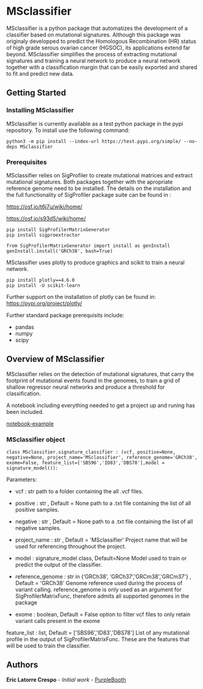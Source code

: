 # MSclassifier

MSclassifier is a python package that automatizes the development of a classifier based on mutational signatures. Although this package was originaly developped to predict the Homologous Recombination (HR) status of high grade serous ovarian cancer (HGSOC), its applications extend far beyond. MSclassifier simplifies the process of extracting mutational signatures and training a neural network to produce a neural network together with a classification margin that can be easily exported and shared to fit and predict new data.

## Getting Started

### Installing MSclassifier
MSclassifier is currently available as a test python package in the pypi repository. To install use the following command:

```
python3 -m pip install --index-url https://test.pypi.org/simple/ --no-deps MSclassifier
```

### Prerequisites

MSclassifier relies on SigProfiler to create mutational matrices and extract mutational signatures. Both packages together with the apropriate reference genome need to be installed. The details on the installation and the full functionality of SigProfiler package suite can be found in :

https://osf.io/t6j7u/wiki/home/

https://osf.io/s93d5/wiki/home/

```
pip install SigProfilerMatrixGenerator
pip install sigproextractor

from SigProfilerMatrixGenerator import install as genInstall
genInstall.install('GRCh38', bash=True)
```
MSclassifier uses plotly to produce graphics and scikit to train a neural network.

```
pip install plotly==4.6.0
pip install -U scikit-learn

```

Further support on the installation of plotly can be found in:
https://pypi.org/project/plotly/

Further standard package prerequisits include:
  - pandas
  - numpy
  - scipy



## Overview of MSclassifier

MSclassifier relies on the detection of mutational signatures, that carry the footprint of mutational events found in the genomes, to train a grid of shallow regressor neural networks and produce a threshold for classification. 

A notebook including everything needed to get a project up and runing has been included.

[notebook-example](https://github.com/elc08/MSclassifier/blob/master/Introduction%20to%20MSclassifier.ipynb)

### MSclassifier object

```
class MSclassifier.signature_classifier : (vcf, positive=None, negative=None, project_name='MSclassifier', reference_genome='GRCh38', exome=False, feature_list=['SBS96','ID83','DBS78'],model = signature_model()):
```

Parameters:

- vcf : str
    path to a folder containing the all .vcf files.

- positive : str , Default = None
    path to a .txt file containing the list of all positive samples.

- negative : str , Default = None
    path to a .txt file containing the list of all negative samples.

- project_name : str , Default = 'MSclassifier'
    Project name that will be used for referencing throughout the project.

- model :  signature_model class, Default=None
    Model used to train or predict the output of the classifier.
    
- reference_genome : str in {‘GRCh38’, ‘GRCh37’,'GRCm38','GRCm37'} , Default = 'GRCh38'
    Genome reference used during the process of variant calling. reference_genome is only
    used as an argument for SigProfilerMatrixFunc, therefore admits all supported genomes in the package

- exome : boolean, Default = False
    option to filter vcf files to only retain variant calls present in the exome

feature_list : list, Default = ['SBS96','ID83','DBS78']
    List of any mutational profile in the output of SigProfilerMatrixFunc. These are the features that will be used to train the classifier.


## Authors

**Eric Latorre Crespo** - *Initial work* - [PurpleBooth](https://github.com/PurpleBooth)
